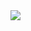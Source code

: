 <a href="https://portal.azure.com/#create/Microsoft.Template/uri/https%3A%2F%2Fraw.githubusercontent.com%2FPaulTozer%2FAzureRMTemplates%2Fmaster%2FAddDomainController%2FAddDomainController.json" target="_blank">
    <img src="https://azurecomcdn.azureedge.net/mediahandler/acomblog/media/Default/blog/deploybutton.png"/>
</a>
